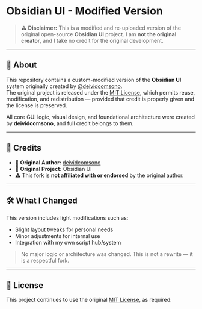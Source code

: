 # Obsidian UI - Modified Version

> ⚠️ **Disclaimer:** This is a modified and re-uploaded version of the original open-source **Obsidian UI** project. I am **not the original creator**, and I take no credit for the original development.

---

## 📘 About

This repository contains a custom-modified version of the **Obsidian UI** system originally created by [@deividcomsono](https://github.com/deividcomsono).  
The original project is released under the [MIT License](#license), which permits reuse, modification, and redistribution — provided that credit is properly given and the license is preserved.

All core GUI logic, visual design, and foundational architecture were created by **deividcomsono**, and full credit belongs to them.

---

## 🙏 Credits

- 👤 **Original Author:** [deividcomsono](https://github.com/deividcomsono)
- 🧱 **Original Project:** Obsidian UI
- ⚠️ This fork is **not affiliated with or endorsed** by the original author.

---

## 🛠️ What I Changed

This version includes light modifications such as:

- Slight layout tweaks for personal needs
- Minor adjustments for internal use
- Integration with my own script hub/system

> No major logic or architecture was changed. This is not a rewrite — it is a respectful fork.

---

## 📜 License

This project continues to use the original [MIT License](https://opensource.org/licenses/MIT), as required:
